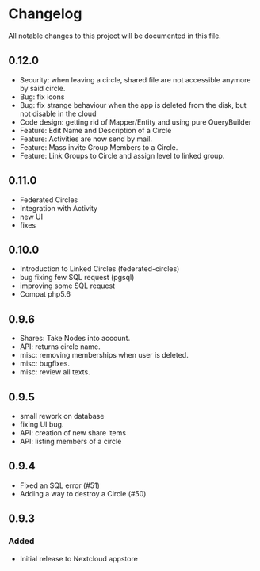 # Changelog
All notable changes to this project will be documented in this file.


## 0.12.0

- Security: when leaving a circle, shared file are not accessible anymore by said circle.
- Bug: fix icons
- Bug: fix strange behaviour when the app is deleted from the disk, but not disable in the cloud
- Code design: getting rid of Mapper/Entity and using pure QueryBuilder
- Feature: Edit Name and Description of a Circle
- Feature: Activities are now send by mail.
- Feature: Mass invite Group Members to a Circle.
- Feature: Link Groups to Circle and assign level to linked group.


## 0.11.0

- Federated Circles
- Integration with Activity
- new UI
- fixes


## 0.10.0

- Introduction to Linked Circles (federated-circles)
- bug fixing few SQL request (pgsql)
- improving some SQL request
- Compat php5.6


## 0.9.6

- Shares: Take Nodes into account.
- API: returns circle name.
- misc: removing memberships when user is deleted.
- misc: bugfixes.
- misc: review all texts. 


## 0.9.5

- small rework on database
- fixing UI bug.
- API: creation of new share items
- API: listing members of a circle


## 0.9.4

- Fixed an SQL error (#51)
- Adding a way to destroy a Circle (#50)


## 0.9.3

### Added

- Initial release to Nextcloud appstore
